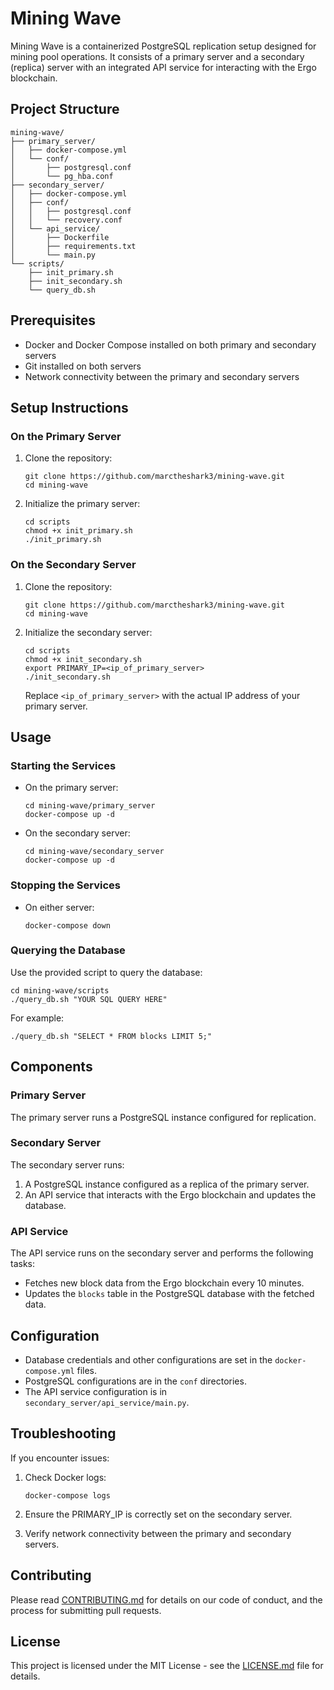 # Mining Wave

Mining Wave is a containerized PostgreSQL replication setup designed for mining pool operations. It consists of a primary server and a secondary (replica) server with an integrated API service for interacting with the Ergo blockchain.

## Project Structure

```
mining-wave/
├── primary_server/
│   ├── docker-compose.yml
│   └── conf/
│       ├── postgresql.conf
│       └── pg_hba.conf
├── secondary_server/
│   ├── docker-compose.yml
│   ├── conf/
│   │   ├── postgresql.conf
│   │   └── recovery.conf
│   └── api_service/
│       ├── Dockerfile
│       ├── requirements.txt
│       └── main.py
└── scripts/
    ├── init_primary.sh
    ├── init_secondary.sh
    └── query_db.sh
```

## Prerequisites

- Docker and Docker Compose installed on both primary and secondary servers
- Git installed on both servers
- Network connectivity between the primary and secondary servers

## Setup Instructions

### On the Primary Server

1. Clone the repository:
   ```
   git clone https://github.com/marctheshark3/mining-wave.git
   cd mining-wave
   ```

2. Initialize the primary server:
   ```
   cd scripts
   chmod +x init_primary.sh
   ./init_primary.sh
   ```

### On the Secondary Server

1. Clone the repository:
   ```
   git clone https://github.com/marctheshark3/mining-wave.git
   cd mining-wave
   ```

2. Initialize the secondary server:
   ```
   cd scripts
   chmod +x init_secondary.sh
   export PRIMARY_IP=<ip_of_primary_server>
   ./init_secondary.sh
   ```

   Replace `<ip_of_primary_server>` with the actual IP address of your primary server.

## Usage

### Starting the Services

- On the primary server:
  ```
  cd mining-wave/primary_server
  docker-compose up -d
  ```

- On the secondary server:
  ```
  cd mining-wave/secondary_server
  docker-compose up -d
  ```

### Stopping the Services

- On either server:
  ```
  docker-compose down
  ```

### Querying the Database

Use the provided script to query the database:

```
cd mining-wave/scripts
./query_db.sh "YOUR SQL QUERY HERE"
```

For example:
```
./query_db.sh "SELECT * FROM blocks LIMIT 5;"
```

## Components

### Primary Server

The primary server runs a PostgreSQL instance configured for replication.

### Secondary Server

The secondary server runs:
1. A PostgreSQL instance configured as a replica of the primary server.
2. An API service that interacts with the Ergo blockchain and updates the database.

### API Service

The API service runs on the secondary server and performs the following tasks:
- Fetches new block data from the Ergo blockchain every 10 minutes.
- Updates the `blocks` table in the PostgreSQL database with the fetched data.

## Configuration

- Database credentials and other configurations are set in the `docker-compose.yml` files.
- PostgreSQL configurations are in the `conf` directories.
- The API service configuration is in `secondary_server/api_service/main.py`.

## Troubleshooting

If you encounter issues:

1. Check Docker logs:
   ```
   docker-compose logs
   ```

2. Ensure the PRIMARY_IP is correctly set on the secondary server.

3. Verify network connectivity between the primary and secondary servers.

## Contributing

Please read [CONTRIBUTING.md](CONTRIBUTING.md) for details on our code of conduct, and the process for submitting pull requests.

## License

This project is licensed under the MIT License - see the [LICENSE.md](LICENSE.md) file for details.
